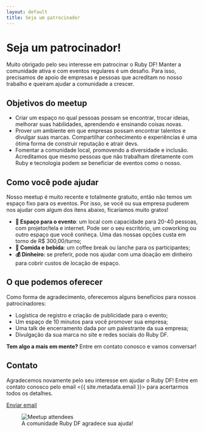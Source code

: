 ```yaml
---
layout: default
title: Seja um patrocinador
---
```


# Seja um patrocinador!

Muito obrigado pelo seu interesse em patrocinar o Ruby DF! Manter a comunidade
ativa e com eventos regulares é um desafio. Para isso, precisamos de apoio de
empresas e pessoas que acreditam no nosso trabalho e queiram ajudar a comunidade
a crescer.

## Objetivos do meetup

- Criar um espaço no qual pessoas possam se encontrar, trocar ideias, melhorar
suas habilidades, aprendendo e ensinando coisas novas.
- Prover um ambiente em que empresas possam encontrar talentos e divulgar suas
marcas. Compartilhar conhecimento e experiências é uma ótima forma de construir
reputação e atrair devs.
- Fomentar a comunidade local, promovendo a diversidade e inclusão. Acreditamos
que mesmo pessoas que não trabalham diretamente com Ruby e tecnologia podem se
beneficiar de eventos como o nosso.

## Como você pode ajudar

Nosso meetup é muito recente e totalmente gratuito, então não temos um espaço
fixo para os eventos. Por isso, se você ou sua empresa puderem nos ajudar com
algum dos itens abaixo, ficaríamos muito gratos!

- **🎤 Espaço para o evento**: um local com capacidade para 20-40 pessoas, com
  projetor/tela e internet. Pode ser o seu escritório, um coworking ou outro
  espaço que você conheça. Uma das nossas opções custa em torno de R$ 300,00/turno;
- **🍩 Comida e bebida**: um coffee break ou lanche para os participantes;
- **💰 Dinheiro**: se preferir, pode nos ajudar com uma doação em dinheiro para
  cobrir custos de locação de espaço.

## O que podemos oferecer

Como forma de agradecimento, oferecemos alguns benefícios para nossos patrocinadores:

- Logística de registro e criação de publicidade para o evento;
- Um espaço de 10 minutos para você promover sua empresa;
- Uma talk de encerramento dada por um palestrante da sua empresa;
- Divulgação da sua marca no site e redes sociais do Ruby DF.

**Tem algo a mais em mente?** Entre em contato conosco e vamos conversar!

## Contato

Agradecemos novamente pelo seu interesse em ajudar o Ruby DF! Entre em contato
conosco pelo email <{{ site.metadata.email }}> para acertarmos todos os
detalhes.

<a class="button block w-fit mx-auto mb-8" href="mailto:{{ site.metadata.email }}" target="_blank" rel="noopener noreferrer">Enviar email</a>

<figure>
  <img class="block rounded-xl max-h-80 mx-auto event-picture" src="{{ '/images/events/2023-10.jpg' | relative_url }}" alt="Meetup attendees" alt="The Ruby DF community at a meetup">
  <figcaption class="text-center text-sm text-gray-600">A comunidade Ruby DF agradece sua ajuda!</figcaption>
</figure>
